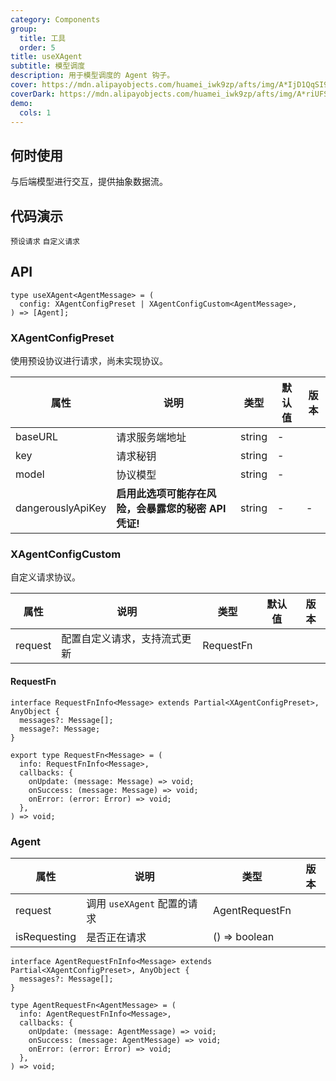 ```yaml
---
category: Components
group:
  title: 工具
  order: 5
title: useXAgent
subtitle: 模型调度
description: 用于模型调度的 Agent 钩子。
cover: https://mdn.alipayobjects.com/huamei_iwk9zp/afts/img/A*IjD1QqSI99MAAAAAAAAAAAAADgCCAQ/original
coverDark: https://mdn.alipayobjects.com/huamei_iwk9zp/afts/img/A*riUFS51m3IUAAAAAAAAAAAAADgCCAQ/original
demo:
  cols: 1
---
```


## 何时使用

与后端模型进行交互，提供抽象数据流。

## 代码演示

<!-- prettier-ignore -->
<code src="./demo/preset.tsx">预设请求</code>
<code src="./demo/custom.tsx">自定义请求</code>

## API

```tsx | pure
type useXAgent<AgentMessage> = (
  config: XAgentConfigPreset | XAgentConfigCustom<AgentMessage>,
) => [Agent];
```

### XAgentConfigPreset

使用预设协议进行请求，尚未实现协议。

| 属性 | 说明 | 类型 | 默认值 | 版本 |
| --- | --- | --- | --- | --- |
| baseURL | 请求服务端地址 | string | - |  |
| key | 请求秘钥 | string | - |  |
| model | 协议模型 | string | - |  |
| dangerouslyApiKey | **启用此选项可能存在风险，会暴露您的秘密 API 凭证!** | string | - | - |

### XAgentConfigCustom

自定义请求协议。

| 属性    | 说明                         | 类型      | 默认值 | 版本 |
| ------- | ---------------------------- | --------- | ------ | ---- |
| request | 配置自定义请求，支持流式更新 | RequestFn |        |      |

#### RequestFn

```tsx | pure
interface RequestFnInfo<Message> extends Partial<XAgentConfigPreset>, AnyObject {
  messages?: Message[];
  message?: Message;
}

export type RequestFn<Message> = (
  info: RequestFnInfo<Message>,
  callbacks: {
    onUpdate: (message: Message) => void;
    onSuccess: (message: Message) => void;
    onError: (error: Error) => void;
  },
) => void;
```

### Agent

| 属性         | 说明                        | 类型           | 版本 |
| ------------ | --------------------------- | -------------- | ---- |
| request      | 调用 `useXAgent` 配置的请求 | AgentRequestFn |      |
| isRequesting | 是否正在请求                | () => boolean  |      |

```tsx | pure
interface AgentRequestFnInfo<Message> extends Partial<XAgentConfigPreset>, AnyObject {
  messages?: Message[];
}

type AgentRequestFn<AgentMessage> = (
  info: AgentRequestFnInfo<Message>,
  callbacks: {
    onUpdate: (message: AgentMessage) => void;
    onSuccess: (message: AgentMessage) => void;
    onError: (error: Error) => void;
  },
) => void;
```
